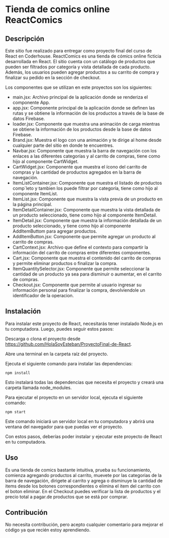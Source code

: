# Tienda de comics online ReactComics

## Descripción

Este sitio fue realizado para entregar como proyecto final del curso de React en Coderhouse.
ReactComics es una tienda de cómics online ficticia desarrollada en React.
El sitio cuenta con un catálogo de productos que pueden ser filtrados por categoría y vista detallada de cada producto. Además, los usuarios pueden agregar productos a su carrito de compra y finalizar su pedido en la sección de checkout.

Los componentes que se utilizan en este proyectos son los siguientes:

- main.jsx: Archivo principal de la aplicación donde se renderiza el componente App.
- app.jsx: Componente principal de la aplicación donde se definen las rutas y se obtiene la información de los productos a través de la base de datos Firebase.
- loader.jsx: Componente que muestra una animación de carga mientras se obtiene la información de los productos desde la base de datos Firebase.
- Brand.jsx: Muestra el logo con una animación y te dirige al home desde cualquier parte del sitio en donde te encuentres.
- Navbar.jsx: Componente que muestra la barra de navegación con los enlaces a las diferentes categorías y al carrito de compras, tiene como hijo al componente CartWidget.
- CartWidget.jsx: Componente que muestra el ícono del carrito de compras y la cantidad de productos agregados en la barra de navegación.
- ItemListContainer.jsx: Componente que muestra el listado de productos comp´leto y tambien los puede filtrar por categoría, tiene como hijo al componente ItemList.
- ItemList.jsx: Componente que muestra la vista previa de un producto en la página principal.
- ItemDetailContainer.jsx: Componente que muestra la vista detallada de un producto seleccionado, tiene como hijo al componente ItemDetail.
- ItemDetail.jsx: Componente que muestra la información detallada de un producto seleccionado, y tiene como hijo al componente AddItemButtom para agregar productos.
- AddItemButton.jsx: Componente que permite agregar un producto al carrito de compras.
- CartContext.jsx: Archivo que define el contexto para compartir la información del carrito de compras entre diferentes componentes.
- Cart.jsx: Componente que muestra el contenido del carrito de compras y permite eliminar productos o finalizar la compra.
- ItemQuantitySelector.jsx: Componente que permite seleccionar la cantidad de un producto ya sea para disminuir o aumentar, en el carrito de compras.
- Checkout.jsx: Componente que permite al usuario ingresar su información personal para finalizar la compra, devolviendole un identificador de la operacion.

## Instalación

Para instalar este proyecto de React, necesitarás tener instalado Node.js en tu computadora. Luego, puedes seguir estos pasos:

Descarga o clona el proyecto desde https://github.com/HolaSoyEsteban/ProyectoFinal-de-React.

Abre una terminal en la carpeta raíz del proyecto.

Ejecuta el siguiente comando para instalar las dependencias:

    npm install

Esto instalará todas las dependencias que necesita el proyecto y creará una carpeta llamada node_modules.

Para ejecutar el proyecto en un servidor local, ejecuta el siguiente comando:

    npm start

Este comando iniciará un servidor local en tu computadora y abrirá una ventana del navegador para que puedas ver el proyecto.

Con estos pasos, deberías poder instalar y ejecutar este proyecto de React en tu computadora.

## Uso

Es una tienda de comics bastante intuitiva, prueba su funcionamiento, comienza agregando productos al carrito, muevete por las categorias de la barra de navegación, dirigete al carrito y agrega o disminuye la cantidad de items desde los botones correspondientes o elimina el item del carrito con el boton eliminar. En el Checkout puedes verificar la lista de productos y el precio total a pagar.de productos que se está por comprar. 

## Contribución

No necesita contribución, pero acepto cualquier comentario para mejorar el código ya que recién estoy aprendiendo.
